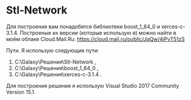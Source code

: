 # Stl-Network

Для построения вам понадобятся библиотеки boost_1_64_0 и xerces-c-3.1.4.
Построеные их версии (которые использую я) можно найти в моём облаке Cloud.Mail.Ru:
https://cloud.mail.ru/public/JqQw/4iPvT51zS

Пути.
Я использую следующие пути:
1) C:\Galaxy\Решения\Stl-Network ,
2) C:\Galaxy\Решения\boost_1_64_0 ,
3) C:\Galaxy\Решения\xerces-c-3.1.4 .

Для построения решения я использую Visual Studio 2017 Community Version 15.1.

